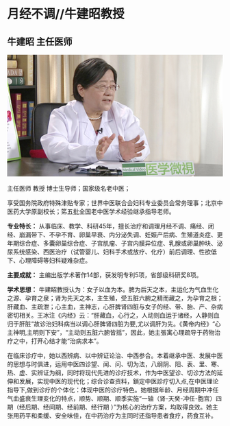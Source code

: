 # 月经不调//牛建昭教授

## 牛建昭 主任医师

![1678507757307](image/c01_103/1678507757307.png)

主任医师 教授 博士生导师；国家级名老中医；

享受国务院政府特殊津贴专家；世界中医联合会妇科专业委员会常务理事；北京中医药大学原副校长；笫五批全国老中医学术经验继承指导老师。


**专业特长：** 从事临床、教学、科研45年，擅长治疗和调理月经不调、痛经、闭经、崩漏带下、不孕不育、卵巢早衰、内分泌失调、妊娠产后病、生殖道炎症、更年期综合症、多囊卵巢综合症、子宫肌瘤、子宫内膜异位症、乳腺或卵巢肿块、泌尿系统感染、西医治疗（试管婴儿、妇科手术或放疗、化疗）前后调理、性欲低下、心理障碍等妇科疑难杂症。


**主要成就：** 主编出版学术著作14部，获发明专利5项，省部级科研奖8项。


**学术思想：** 牛建眧教授认为：女子以血为本。脾为后天之本，主运化为气血生化之源、孕育之泉；肾为先天之本，主生殖，受五脏六腑之精而藏之，为孕育之根；肝藏血、主疏泄；心主血，主神志，心肝脾肾四脏与女子的经、带、胎、产、杂病密切相关。王冰注《内经》云：“肝藏血，心行之，人动则血运于诸经，人静则血归于肝脏“故诊治妇科病当以调心肝脾肾四脏为要,尤以调肝为先。《黄帝内经》“心主神明,主明则下安”，“主动则五脏六腑皆摇”，因此，她主張寓心理疏导于药物治疗之中，打开心结才能“治病求本”。


在临床诊疗中，她以西辨病、以中辨证论治、中西参合。本着继承中医、发展中医的思想与时俱进，运用中医四诊望、闻、问、切为法，八纲阴、阳、表、里、寒、热、虚、实辨证为纲，同时将现代先进的诊疗技术，作为中医望诊、切诊方法的延伸和发展，实现中医的现代化；综合诊查资料，鎖定中医診疗切入点,在中医理论指导下,做到诊疗的个体化：体现中医的诊疗特色。她根据年龄、月经周期中冲任气血盛衰生理变化的特点，顺势、顺期、顺季实施“一轴（肾-天癸-冲任-胞宫）四期（经后期、经间期、经前期、经行期 ）”为核心的治疗方案，均取得良效。她主张用药平和柔缓、安全味佳，在中药治疗为主同时还指导患者食疗，药食互补。
